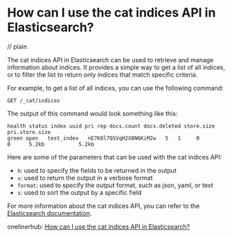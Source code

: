 # How can I use the cat indices API in Elasticsearch?
// plain

The cat indices API in Elasticsearch can be used to retrieve and manage information about indices. It provides a simple way to get a list of all indices, or to filter the list to return only indices that match specific criteria.

For example, to get a list of all indices, you can use the following command:

```
GET /_cat/indices
```

The output of this command would look something like this:

```
health status index uuid pri rep docs.count docs.deleted store.size pri.store.size
green open   test_index   nE7K8l7QSVqH2X8N6KiM2w   5   1     0            0      5.2kb           5.2kb
```

Here are some of the parameters that can be used with the cat indices API:

- `h`: used to specify the fields to be returned in the output
- `v`: used to return the output in a verbose format
- `format`: used to specify the output format, such as json, yaml, or text
- `s`: used to sort the output by a specific field

For more information about the cat indices API, you can refer to the [Elasticsearch documentation](https://www.elastic.co/guide/en/elasticsearch/reference/current/cat-indices.html).

onelinerhub: [How can I use the cat indices API in Elasticsearch?](https://onelinerhub.com/elasticsearch/how-can-i-use-the-cat-indices-api-in-elasticsearch)